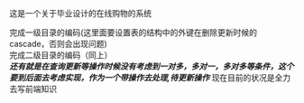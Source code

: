 这是一个关于毕业设计的在线购物的系统

完成一级目录的编码(这里面要设置表的结构中的外键在删除更新时候的cascade，否则会出现问题)   
完成二级目录的编码（同上）   
*****还有就是在查询更新等操作时候没有考虑到一对多，多对一，多对多等条件，这个要到后面去考虑实现，作为一个带操作去处理,待更新操作*****
现在目前的状况是全力去写前端知识

